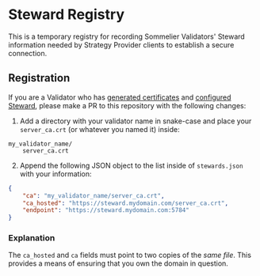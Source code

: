 # Steward Registry

This is a temporary registry for recording Sommelier Validators' Steward information needed by Strategy Provider clients to establish a secure connection. 

## Registration

If you are a Validator who has [generated certificates]() and [configured Steward](), please make a PR to this repository with the following changes:

1. Add a directory with your validator name in snake-case and place your `server_ca.crt` (or whatever you named it) inside:

```
my_validator_name/
    server_ca.crt
```

2. Append the following JSON object to the list inside of `stewards.json` with your information:

```json
{
    "ca": "my_validator_name/server_ca.crt",
    "ca_hosted": "https://steward.mydomain.com/server_ca.crt",
    "endpoint": "https://steward.mydomain.com:5784"
}
```

### Explanation

The `ca_hosted` and `ca` fields must point to two copies of the *same file*. This provides a means of ensuring that you own the domain in question.
